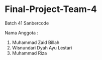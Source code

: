 # Final-Project-Team-4
Batch 41 Sanbercode

Nama Anggota :
1. Muhammad Zaid Billah
2. Wisnundari Dyah Ayu Lestari 
3. Muhammad Riza
